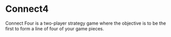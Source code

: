 # Connect4
Connect Four is a two-player strategy game where the objective is to be the first to form a line of four of your game pieces.
